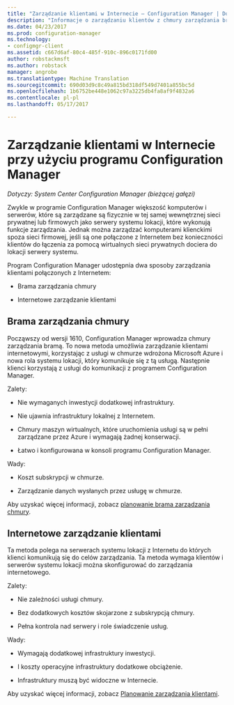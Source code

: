 ```yaml
---
title: "Zarządzanie klientami w Internecie — Configuration Manager | Dokumentacja firmy Microsoft"
description: "Informacje o zarządzaniu klientów z chmury zarządzania bramy i zarządzania klientami w programie Configuration Manager."
ms.date: 04/23/2017
ms.prod: configuration-manager
ms.technology:
- configmgr-client
ms.assetid: c667d6af-80c4-485f-910c-896c0171fd00
author: robstackmsft
ms.author: robstack
manager: angrobe
ms.translationtype: Machine Translation
ms.sourcegitcommit: 690d03d9c8c49a815bd318df549d7401a855bc5d
ms.openlocfilehash: 1b6752be448e1062c97a3225db4fa8af9f4832a6
ms.contentlocale: pl-pl
ms.lasthandoff: 05/17/2017

---
```


# <a name="manage-clients-on-the-internet-with-configuration-manager"></a>Zarządzanie klientami w Internecie przy użyciu programu Configuration Manager

*Dotyczy: System Center Configuration Manager (bieżącej gałęzi)*

Zwykle w programie Configuration Manager większość komputerów i serwerów, które są zarządzane są fizycznie w tej samej wewnętrznej sieci prywatnej lub firmowych jako serwery systemu lokacji, które wykonują funkcje zarządzania. Jednak można zarządzać komputerami klienckimi spoza sieci firmowej, jeśli są one połączone z Internetem bez konieczności klientów do łączenia za pomocą wirtualnych sieci prywatnych dociera do lokacji serwery systemu.

Program Configuration Manager udostępnia dwa sposoby zarządzania klientami połączonych z Internetem:

-   Brama zarządzania chmury

-   Internetowe zarządzanie klientami

## <a name="cloud-management-gateway"></a>Brama zarządzania chmury

Począwszy od wersji 1610, Configuration Manager wprowadza chmury zarządzania bramą. To nowa metoda umożliwia zarządzanie klientami internetowymi, korzystając z usługi w chmurze wdrożona Microsoft Azure i nowa rola systemu lokacji, który komunikuje się z tą usługą. Następnie klienci korzystają z usługi do komunikacji z programem Configuration Manager.

Zalety:

-   Nie wymaganych inwestycji dodatkowej infrastruktury.

-   Nie ujawnia infrastruktury lokalnej z Internetem.

-   Chmury maszyn wirtualnych, które uruchomienia usługi są w pełni zarządzane przez Azure i wymagają żadnej konserwacji.

-   Łatwo i konfigurowana w konsoli programu Configuration Manager.

Wady:

-   Koszt subskrypcji w chmurze.

-   Zarządzanie danych wysłanych przez usługę w chmurze.

Aby uzyskać więcej informacji, zobacz [planowanie brama zarządzania chmury](plan-cloud-management-gateway.md).

## <a name="internet-based-client-management"></a>Internetowe zarządzanie klientami

Ta metoda polega na serwerach systemu lokacji z Internetu do których klienci komunikują się do celów zarządzania. Ta metoda wymaga klientów i serwerów systemu lokacji można skonfigurować do zarządzania internetowego.

Zalety:

-   Nie zależności usługi chmury.

-   Bez dodatkowych kosztów skojarzone z subskrypcją chmury.

-   Pełna kontrola nad serwery i role świadczenie usług.

Wady:

-   Wymagają dodatkowej infrastruktury inwestycji.

-   I koszty operacyjne infrastruktury dodatkowe obciążenie.

-   Infrastruktury muszą być widoczne w Internecie.

Aby uzyskać więcej informacji, zobacz [Planowanie zarządzania klientami](plan-internet-based-client-management.md).

